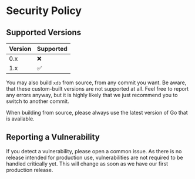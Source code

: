 # Security Policy

## Supported Versions

| Version | Supported          |
| ------- | ------------------ |
| 0.x     | :x:                |
| 1.x     | :white_check_mark: |

You may also build `xdb` from source, from any commit you want.
Be aware, that these custom-built versions are not supported at all.
Feel free to report any errors anyway, but it is highly likely that we just recommend you to switch to another commit.

When building from source, please always use the latest version of Go that is available.

## Reporting a Vulnerability

If you detect a vulnerability, please open a common issue.
As there is no release intended for production use, vulnerabilities are not required to be handled critically yet.
This will change as soon as we have our first production release.
